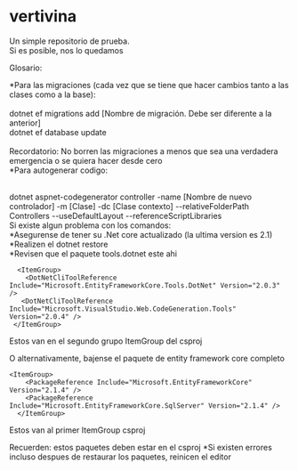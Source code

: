 # vertivina
Un simple repositorio de prueba.<br/>
Si es posible, nos lo quedamos<br/>

Glosario:<br/>

*Para las migraciones (cada vez que se tiene que hacer cambios tanto a las clases como a la base): <br/>
 <br/>
  dotnet ef migrations add [Nombre de migración. Debe ser diferente a la anterior] <br/>
  dotnet ef database update<br/>
<br/>
Recordatorio: No borren las migraciones a menos que sea una verdadera emergencia o se quiera hacer desde cero
 <br/>
*Para autogenerar codigo: <br/>
 <br/>

  dotnet aspnet-codegenerator controller -name [Nombre de nuevo controlador] -m [Clase] -dc [Clase contexto] --relativeFolderPath     Controllers --useDefaultLayout --referenceScriptLibraries 
 <br/>
 Si existe algun problema con los comandos: <br/>
 *Asegurense de tener su .Net core actualizado (la ultima version es 2.1) <br/>
 *Realizen el dotnet restore <br/>
 *Revisen que el paquete tools.dotnet este ahi <br/>
 
 ```
   <ItemGroup> 
     <DotNetCliToolReference Include="Microsoft.EntityFrameworkCore.Tools.DotNet" Version="2.0.3" /> 
    <DotNetCliToolReference Include="Microsoft.VisualStudio.Web.CodeGeneration.Tools" Version="2.0.4" /> 
  </ItemGroup>

```
Estos van en el segundo grupo ItemGroup del csproj

O alternativamente, bajense el paquete de entity framework core completo <br/>
```
<ItemGroup>
    <PackageReference Include="Microsoft.EntityFrameworkCore" Version="2.1.4" />
    <PackageReference Include="Microsoft.EntityFrameworkCore.SqlServer" Version="2.1.4" />
  </ItemGroup>

```
Estos van al primer ItemGroup csproj

Recuerden: estos paquetes deben estar en el csproj
 *Si existen errores incluso despues de restaurar los paquetes, reinicen el editor
 
 

